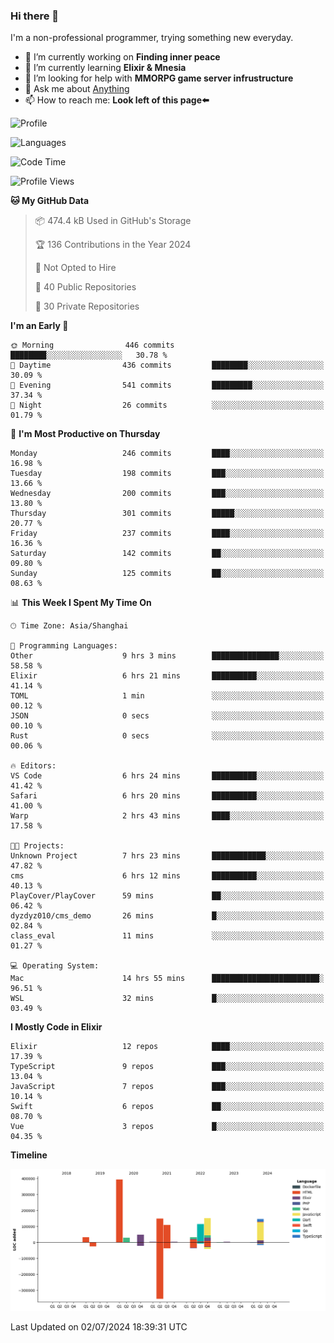### Hi there 👋

I'm a non-professional programmer, trying something new everyday.

<!--
**dyzdyz010/dyzdyz010** is a ✨ _special_ ✨ repository because its `README.md` (this file) appears on your GitHub profile.
-->

- 🔭 I’m currently working on **Finding inner peace**
- 🌱 I’m currently learning **Elixir & Mnesia**
- 🤔 I’m looking for help with **MMORPG game server infrustructure**
- 💬 Ask me about [Anything](https://github.com/dyzdyz010/dyzdyz010/issues)
- 📫 How to reach me: **Look left of this page⬅️**

<!-- - 👯 I’m looking to collaborate on
- 😄 Pronouns: ...
- ⚡ Fun fact: ...
 -->
 
![Profile](https://github-readme-stats.vercel.app/api?username=dyzdyz010&count_private=true&show_icons=true&theme=dracula)

![Languages](https://github-readme-stats.vercel.app/api/top-langs/?username=dyzdyz010&layout=compact&theme=dracula)

<!--START_SECTION:waka-->
![Code Time](http://img.shields.io/badge/Code%20Time-1%2C645%20hrs%2049%20mins-blue)

![Profile Views](http://img.shields.io/badge/Profile%20Views-4-blue)

**🐱 My GitHub Data** 

> 📦 474.4 kB Used in GitHub's Storage 
 > 
> 🏆 136 Contributions in the Year 2024
 > 
> 🚫 Not Opted to Hire
 > 
> 📜 40 Public Repositories 
 > 
> 🔑 30 Private Repositories 
 > 
**I'm an Early 🐤** 

```text
🌞 Morning                446 commits         ████████░░░░░░░░░░░░░░░░░   30.78 % 
🌆 Daytime                436 commits         ████████░░░░░░░░░░░░░░░░░   30.09 % 
🌃 Evening                541 commits         █████████░░░░░░░░░░░░░░░░   37.34 % 
🌙 Night                  26 commits          ░░░░░░░░░░░░░░░░░░░░░░░░░   01.79 % 
```
📅 **I'm Most Productive on Thursday** 

```text
Monday                   246 commits         ████░░░░░░░░░░░░░░░░░░░░░   16.98 % 
Tuesday                  198 commits         ███░░░░░░░░░░░░░░░░░░░░░░   13.66 % 
Wednesday                200 commits         ███░░░░░░░░░░░░░░░░░░░░░░   13.80 % 
Thursday                 301 commits         █████░░░░░░░░░░░░░░░░░░░░   20.77 % 
Friday                   237 commits         ████░░░░░░░░░░░░░░░░░░░░░   16.36 % 
Saturday                 142 commits         ██░░░░░░░░░░░░░░░░░░░░░░░   09.80 % 
Sunday                   125 commits         ██░░░░░░░░░░░░░░░░░░░░░░░   08.63 % 
```


📊 **This Week I Spent My Time On** 

```text
🕑︎ Time Zone: Asia/Shanghai

💬 Programming Languages: 
Other                    9 hrs 3 mins        ███████████████░░░░░░░░░░   58.58 % 
Elixir                   6 hrs 21 mins       ██████████░░░░░░░░░░░░░░░   41.14 % 
TOML                     1 min               ░░░░░░░░░░░░░░░░░░░░░░░░░   00.12 % 
JSON                     0 secs              ░░░░░░░░░░░░░░░░░░░░░░░░░   00.10 % 
Rust                     0 secs              ░░░░░░░░░░░░░░░░░░░░░░░░░   00.06 % 

🔥 Editors: 
VS Code                  6 hrs 24 mins       ██████████░░░░░░░░░░░░░░░   41.42 % 
Safari                   6 hrs 20 mins       ██████████░░░░░░░░░░░░░░░   41.00 % 
Warp                     2 hrs 43 mins       ████░░░░░░░░░░░░░░░░░░░░░   17.58 % 

🐱‍💻 Projects: 
Unknown Project          7 hrs 23 mins       ████████████░░░░░░░░░░░░░   47.82 % 
cms                      6 hrs 12 mins       ██████████░░░░░░░░░░░░░░░   40.13 % 
PlayCover/PlayCover      59 mins             ██░░░░░░░░░░░░░░░░░░░░░░░   06.42 % 
dyzdyz010/cms_demo       26 mins             █░░░░░░░░░░░░░░░░░░░░░░░░   02.84 % 
class_eval               11 mins             ░░░░░░░░░░░░░░░░░░░░░░░░░   01.27 % 

💻 Operating System: 
Mac                      14 hrs 55 mins      ████████████████████████░   96.51 % 
WSL                      32 mins             █░░░░░░░░░░░░░░░░░░░░░░░░   03.49 % 
```

**I Mostly Code in Elixir** 

```text
Elixir                   12 repos            ████░░░░░░░░░░░░░░░░░░░░░   17.39 % 
TypeScript               9 repos             ███░░░░░░░░░░░░░░░░░░░░░░   13.04 % 
JavaScript               7 repos             ███░░░░░░░░░░░░░░░░░░░░░░   10.14 % 
Swift                    6 repos             ██░░░░░░░░░░░░░░░░░░░░░░░   08.70 % 
Vue                      3 repos             █░░░░░░░░░░░░░░░░░░░░░░░░   04.35 % 
```



**Timeline**

![Lines of Code chart](https://raw.githubusercontent.com/dyzdyz010/dyzdyz010/master/assets/bar_graph.png)


 Last Updated on 02/07/2024 18:39:31 UTC
<!--END_SECTION:waka-->

